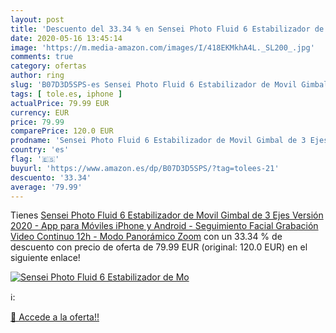 ```yaml
---
layout: post
title: 'Descuento del 33.34 % en Sensei Photo Fluid 6 Estabilizador de Mo'
date: 2020-05-16 13:45:14
image: 'https://m.media-amazon.com/images/I/418EKMkhA4L._SL200_.jpg'
comments: true
category: ofertas
author: ring
slug: 'B07D3D5SPS-es Sensei Photo Fluid 6 Estabilizador de Movil Gimbal de 3...'
tags: [ tole.es, iphone ]
actualPrice: 79.99 EUR
currency: EUR
price: 79.99
comparePrice: 120.0 EUR
prodname: 'Sensei Photo Fluid 6 Estabilizador de Movil Gimbal de 3 Ejes Versión 2020 - App para Móviles iPhone y Android - Seguimiento Facial Grabación Video Continuo 12h - Modo Panorámico Zoom'
country: 'es'
flag: '🇪🇸'
buyurl: 'https://www.amazon.es/dp/B07D3D5SPS/?tag=tolees-21'
descuento: '33.34'
average: '79.99'
---
```


Tienes [Sensei Photo Fluid 6 Estabilizador de Movil Gimbal de 3 Ejes Versión 2020 - App para Móviles iPhone y Android - Seguimiento Facial Grabación Video Continuo 12h - Modo Panorámico Zoom](https://www.amazon.es/dp/B07D3D5SPS/?tag=tolees-21) con un 33.34 % de descuento con precio de oferta de 79.99 EUR (original: 120.0 EUR) en el siguiente enlace!

[![Sensei Photo Fluid 6 Estabilizador de Mo](https://m.media-amazon.com/images/I/418EKMkhA4L._SL200_.jpg)](https://www.amazon.es/dp/B07D3D5SPS/?tag=tolees-21)

ℹ️:


[🛒 Accede a la oferta!!](https://www.amazon.es/dp/B07D3D5SPS/?tag=tolees-21)
